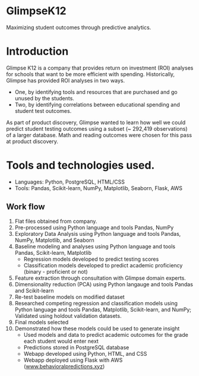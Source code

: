 # GlimpseK12
 Maximizing student outcomes through predictive analytics. 

# Introduction
Glimpse K12 is a company that provides return on investment (ROI) analyses for schools that want to be more efficient with spending. Historically, Glimpse has provided ROI analyses in two ways. 
- One, by identifying tools and resources that are purchased and go unused by the students. 
- Two, by identifying correlations between educational spending and student test outcomes. 

As part of product discovery, Glimpse wanted to learn how well we could predict student testing outcomes using a subset (~ 292,419 observations) of a larger database. Math and reading outcomes were chosen for this pass at product discovery. 

# Tools and technologies used. 
- Languages: Python, PostgreSQL, HTML/CSS
- Tools: Pandas, Scikit-learn, NumPy, Matplotlib, Seaborn, Flask, AWS

## Work flow 
1. Flat files obtained from company. 
1. Pre-processed using Python language and tools Pandas, NumPy
1. Exploratory Data Analysis using Python language and tools Pandas, NumPy, Matplotlib, and Seaborn
1. Baseline modeling and analyses using Python language and tools Pandas, Scikit-learn, Matplotlib
	- Regression models developed to predict testing scores
	- Classification models developed to predict academic proficiency (binary - proficient or not)
1. Feature extraction through consultation with Glimpse domain experts. 
1. Dimensionality reduction (PCA) using Python langauge and tools Pandas and Scikit-learn
1. Re-test baseline models on modified dataset
1. Researched competing regression and classification models using Python language and tools Pandas, Matplotlib, Scikit-learn, and NumPy; Validated using holdout validation datasets. 
1. Final models selected
1. Demonstrated how these models could be used to generate insight
	- Used models and data to predict academic outcomes for the grade each student would enter next
	- Predictions stored in PostgreSQL database
	- Webapp developed using Python, HTML, and CSS
	- Webapp deployed using Flask with AWS (www.behavioralpredictions.xyz)
